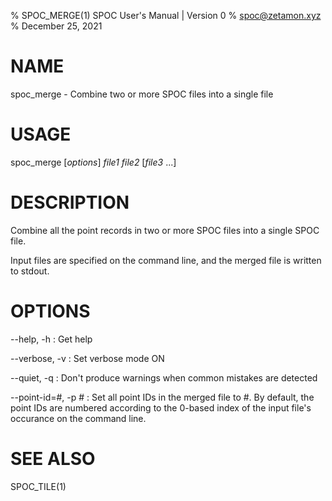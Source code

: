 % SPOC_MERGE(1) SPOC User's Manual | Version 0
% spoc@zetamon.xyz
% December 25, 2021

# NAME

spoc_merge - Combine two or more SPOC files into a single file

# USAGE

spoc_merge [*options*] *file1* *file2* [*file3* ...]

# DESCRIPTION

Combine all the point records in two or more SPOC files into a single
SPOC file.

Input files are specified on the command line, and the merged file is
written to stdout.

# OPTIONS

\-\-help, -h
:   Get help

\-\-verbose, -v
:   Set verbose mode ON

\-\-quiet, -q
:   Don't produce warnings when common mistakes are detected

\-\-point-id=#, -p #
:   Set all point IDs in the merged file to #. By default, the point IDs
    are numbered according to the 0-based index of the input file's
    occurance on the command line.

# SEE ALSO

SPOC_TILE(1)
